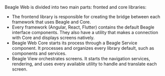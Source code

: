 Beagle Web is divided into two main parts: fronted and core libraries:

* The frontend library is responsible for creating the bridge between each framework that uses Beagle and Core.
* Every framework (Angular, React, Flutter) contains the default Beagle interface components. They also have a utility that makes a connection with Core and displays screens natively. 
* Beagle Web Core starts its process through a Beagle Service component. It processes and organizes every library default, such as components and services. 
* Beagle View orchestrates screens. It starts the navigation services, rendering, and uses every available utility to handle and translate each screen.
